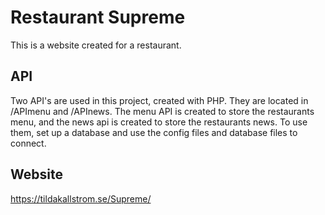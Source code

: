 # Restaurant Supreme
This is a website created for a restaurant.

## API
Two API's are used in this project, created with PHP. They are located in /APImenu and /APInews. The menu API is created to store the restaurants menu, and the news api is created to store the restaurants news. To use them, set up a database and use the config files and database files to connect.

## Website
https://tildakallstrom.se/Supreme/